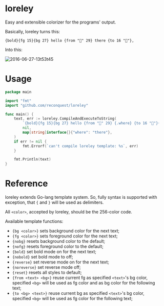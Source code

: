 # loreley

Easy and extensible colorizer for the programs' output.

Basically, loreley turns this:

```
{bold}{fg 15}{bg 27} hello {from "" 29} there {to 16 ""},
```

Into this:

![2016-06-27-13t53t45](https://raw.githubusercontent.com/reconquest/loreley/master/demo.png)

# Usage

```go
package main

import "fmt"
import "github.com/reconquest/loreley"

func main() {
	text, err := loreley.CompileAndExecuteToString(
		`{bold}{fg 15}{bg 27} hello {from "" 29} {.where} {to 16 ""}{reset}`,
		nil,
		map[string]interface{}{"where": "there"},
	)
	if err != nil {
		fmt.Errorf(`can't compile loreley template: %s`, err)
	}

	fmt.Println(text)
}
```

# Reference

loreley extends Go-lang template system. So, fully syntax is supported with
exception, that `{` and `}` will be used as delimiters.

All `<color>`, accepted by loreley, should be the 256-color code.

Available template functions:

* `{bg <color>}` sets background color for the next text;
* `{fg <color>}` sets foreground color for the next text;
* `{nobg}` resets background color to the default;
* `{nofg}` resets foreground color to the default;
* `{bold}` set bold mode on for the next text;
* `{nobold}` set bold mode to off;
* `{reverse}` set reverse mode on for the next text;
* `{noreverse}` set reverse mode off;
* `{reset}` resets all styles to default;
* `{from <text> <bg>}` reuse current fg as specified `<text>`'s bg color,
  specified `<bg>` will be used as fg color and as bg color for the following
  text;
* `{to <bg> <text>}` reuse current bg as specified `<text>`'s bg color,
  specified `<bg>` will be used as fg color for the following text;
